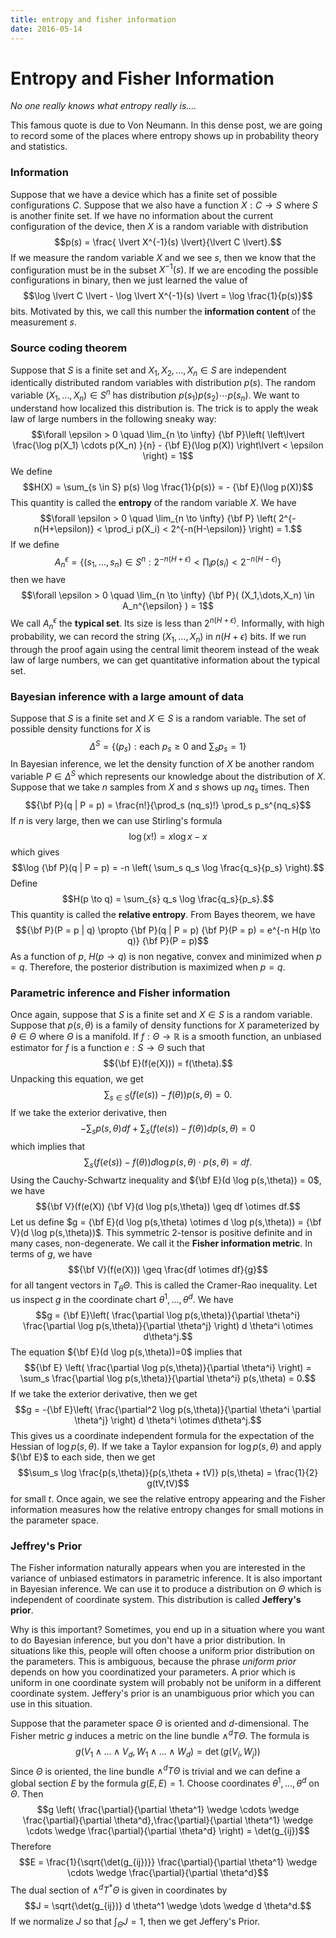 ```yaml
---
title: entropy and fisher information
date: 2016-05-14
---
```


# Entropy and Fisher Information

*No one really knows what entropy really is\.\.\.\.*

This famous quote is due to Von Neumann. In this dense post, we are going to record 
some of the places where entropy shows up in probability theory and statistics.

### Information

Suppose that we have a device which has a finite set of possible configurations $C$. 
Suppose that we also have a function $X : C \to S$ where $S$ is another finite set. If 
we have no information about the current configuration of the device, then $X$ is a 
random variable with distribution
$$p(s) = \frac{ \lvert X^{-1}(s) \lvert}{\lvert C \lvert}.$$
If we measure the random variable $X$ and we see $s$, then we know that the 
configuration 
must be in the subset $X^{-1}(s)$. If we are encoding the possible configurations in 
binary, then we just learned the value of 
$$\log \lvert C \lvert - \log \lvert X^{-1}(s)  \lvert = \log \frac{1}{p(s)}$$
bits. Motivated by this, we call this number the **information content** of the 
measurement $s$. 

### Source coding theorem

Suppose that $S$ is a finite set and $X_1,X_2,\dots,X_n \in S$ are independent 
identically distributed random variables with distribution $p(s)$. The random variable 
$(X_1,\dots,X_n) \in S^n$ has distribution $p(s_1) p(s_2) \cdots p(s_n)$. We want to 
understand how localized this distribution is. The trick is to apply the weak law of 
large numbers in the following sneaky way:
$$\forall \epsilon > 0 \quad \lim_{n \to \infty} {\bf P}\left( \left\lvert \frac{\log 
p(X_1) \cdots p(X_n) }{n} - {\bf E}(\log p(X)) \right\lvert < \epsilon \right) = 1$$
We define
$$H(X) = \sum_{s \in S} p(s) \log \frac{1}{p(s)} = - {\bf E}(\log p(X))$$
This quantity is called the **entropy** of the random variable $X$. We have
$$\forall \epsilon > 0 \quad \lim_{n \to \infty}  
{\bf P} \left( 2^{-n(H+\epsilon)} < \prod_i p(X_i) < 2^{-n(H-\epsilon)} \right) = 1.$$
If we define
$$A_n^{\epsilon} = \left\{ (s_1,\dots,s_n) \in S^n : 2^{-n(H+\epsilon)} < \prod_i 
p(s_i) < 2^{-n(H-\epsilon)}  \right\}$$
then we have
$$\forall \epsilon > 0 \quad \lim_{n \to \infty} {\bf P}( (X_1,\dots,X_n) \in 
A_n^{\epsilon} 
) = 1$$
We call $A_n^{\epsilon}$ the **typical set**. Its size is less than $2^{n(H+\epsilon)}$. 
Informally, with high probability, we can record the string $(X_1,\dots,X_n)$ in $n(H+\epsilon)$ 
bits. If we run through the proof again using the central limit theorem instead of the 
weak law of large numbers, we can get quantitative information about the typical set.
 
### Bayesian inference with a large amount of data

Suppose that $S$ is a finite set and $X \in S$ is a random variable. The set of 
possible density functions for $X$ is 
$$\Delta^S = \left\{ (p_s) : \text{each $p_s \geq 0$ and $\sum_s p_s = 1$} \right\}$$
In Bayesian inference, we let the density function of $X$ be another random variable 
$P \in \Delta^S$ which represents our knowledge about the distribution of $X$. Suppose 
that we take $n$ samples from $X$ and $s$ shows up $n q_s$ times. Then
$${\bf P}(q | P = p) = \frac{n!}{\prod_s (nq_s)!} \prod_s p_s^{nq_s}$$
If $n$ is very large, then we can use Stirling\'s formula
$$ \log (x!) = x \log x - x$$
which gives 
$$\log {\bf P}(q | P = p) = -n \left( \sum_s q_s \log \frac{q_s}{p_s} \right).$$
Define
$$H(p \to q) = \sum_{s} q_s \log \frac{q_s}{p_s}.$$
This quantity is called the **relative entropy**. From Bayes theorem, we have
$${\bf P}(P = p | q) \propto {\bf P}(q | P = p) {\bf P}(P = p) = e^{-n H(p \to q)} 
{\bf P}(P = p)$$
As a function of $p$, $H(p \to q)$ is non negative, convex and minimized when $p = q$. 
Therefore, the posterior distribution is maximized when $p = q$.

### Parametric inference and Fisher information

Once again, suppose that $S$ is a finite set and $X \in S$ is a random variable. 
Suppose that $p(s,\theta)$ is a family of density functions for $X$ parameterized by 
$\theta \in \Theta$ where $\Theta$ is a manifold. If $f : \Theta \to \mathbb{R}$ is a 
smooth function, an unbiased estimator for $f$ is a function $e : S \to \Theta$ such 
that 
$${\bf E}(f(e(X))) = f(\theta).$$
Unpacking this equation, we get
$$\sum_{s \in S}(f(e(s)) - f(\theta))p(s,\theta) = 0.$$
If we take the exterior derivative, then
$$-\sum_s p(s,\theta) df + \sum_s (f(e(s))-f(\theta)) d p(s,\theta) = 0$$ 
which implies that
$$\sum_s (f(e(s))-f(\theta)) d \log p(s,\theta) \cdot p(s,\theta) = df.$$
Using the Cauchy-Schwartz inequality and ${\bf E}(d \log p(s,\theta)) = 0$, we have
$${\bf V}(f(e(X)) {\bf V}(d \log p(s,\theta)) \geq df \otimes df.$$
Let us define $g = {\bf E}(d \log p(s,\theta) \otimes d \log p(s,\theta)) = {\bf 
V}(d \log p(s,\theta))$. This 
symmetric 2-tensor is positive definite and in many cases, non-degenerate. We call it 
the **Fisher information metric**. In terms of $g$, we have
$${\bf V}(f(e(X))) \geq \frac{df \otimes df}{g}$$
for all tangent vectors in $T_{\theta} \Theta$. This is called the Cramer-Rao 
inequality. Let us inspect $g$ in the coordinate chart $\theta^1,\dots,\theta^d$. We 
have
$$g = {\bf E}\left( \frac{\partial \log p(s,\theta)}{\partial \theta^i} 
\frac{\partial \log p(s,\theta)}{\partial \theta^j} \right) d \theta^i \otimes 
d\theta^j.$$
The equation ${\bf E}(d \log p(s,\theta))=0$ implies that
$${\bf E} \left( \frac{\partial \log p(s,\theta)}{\partial \theta^i} \right) = \sum_s 
\frac{\partial \log p(s,\theta)}{\partial \theta^i} p(s,\theta) = 0.$$
If we take the exterior derivative, then we get
$$g = -{\bf E}\left( \frac{\partial^2 \log p(s,\theta)}{\partial \theta^i \partial 
\theta^j} \right) d \theta^i \otimes d\theta^j.$$
This gives us a coordinate independent formula for the expectation of the Hessian of 
$\log p(s,\theta)$. If we take a Taylor expansion for $\log p(s,\theta)$ and apply 
${\bf E}$ to each side, then we get
 $$\sum_s \log \frac{p(s,\theta)}{p(s,\theta + tV)} 
p(s,\theta) = \frac{1}{2} g(tV,tV)$$ 
for small $t$. Once again, we see the relative entropy appearing and the 
Fisher information measures how the relative entropy changes for small motions in the 
parameter space.

### Jeffrey\'s Prior

The Fisher information naturally appears when you are interested in the variance of 
unbiased estimators in parametric inference. It is also important in Bayesian 
inference. We can use it to produce a distribution on $\Theta$ which is independent 
of coordinate system. This distribution is called **Jeffery\'s prior**. 

Why is this important? Sometimes, you 
end up in a situation where you want to do Bayesian inference, but you don\'t have a 
prior distribution. In situations like this, people will often choose a uniform prior 
distribution on the parameters. This is ambiguous, because the phrase *uniform prior* 
depends on how you coordinatized your parameters. A prior which is uniform in one 
coordinate system will probably not be uniform in a different coordinate system. 
Jeffery\'s prior is an unambiguous prior which you can use in this situation.



Suppose that the parameter space $\Theta$ is oriented and $d$-dimensional. The Fisher 
metric $g$ induces a metric on the line bundle $\wedge^d T\Theta$. The formula is
$$g(V_1 \wedge \dots \wedge V_d, W_1 \wedge \dots \wedge W_d) = \det(g(V_i,W_j))$$
Since $\Theta$ is oriented, the line bundle $\wedge^d T \Theta$ is trivial and we can 
define a global section $E$ by the formula $g(E,E) = 1$. Choose coordinates 
$\theta^1,\dots,\theta^d$ on $\Theta$. Then
$$g \left( \frac{\partial}{\partial \theta^1} \wedge \cdots \wedge 
\frac{\partial}{\partial \theta^d},\frac{\partial}{\partial \theta^1} \wedge \cdots 
\wedge \frac{\partial}{\partial \theta^d}  \right) = \det(g_{ij})$$
Therefore
$$E = \frac{1}{\sqrt{\det(g_{ij})}} \frac{\partial}{\partial \theta^1} \wedge \cdots
\wedge \frac{\partial}{\partial \theta^d}$$
The dual section of $\wedge^d T^* \Theta$ is given in coordinates by
$$J = \sqrt{\det(g_{ij})} d \theta^1 \wedge \dots \wedge d \theta^d.$$
If we normalize $J$ so that $\int_{\Theta} J = 1$, then we get Jeffery\'s Prior.
